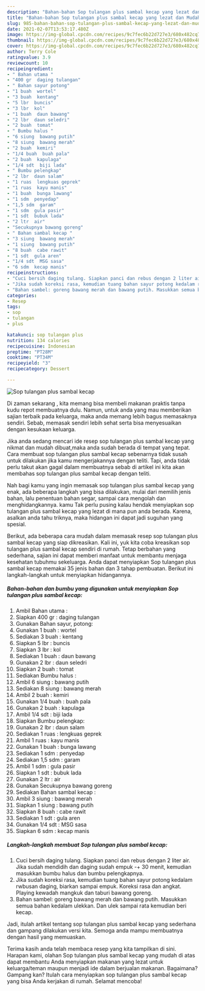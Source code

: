 ```yaml
---
description: "Bahan-bahan Sop tulangan plus sambal kecap yang lezat dan Mudah Dibuat"
title: "Bahan-bahan Sop tulangan plus sambal kecap yang lezat dan Mudah Dibuat"
slug: 985-bahan-bahan-sop-tulangan-plus-sambal-kecap-yang-lezat-dan-mudah-dibuat
date: 2021-02-07T13:53:17.480Z
image: https://img-global.cpcdn.com/recipes/9c7fec6b22d727e3/680x482cq70/sop-tulangan-plus-sambal-kecap-foto-resep-utama.jpg
thumbnail: https://img-global.cpcdn.com/recipes/9c7fec6b22d727e3/680x482cq70/sop-tulangan-plus-sambal-kecap-foto-resep-utama.jpg
cover: https://img-global.cpcdn.com/recipes/9c7fec6b22d727e3/680x482cq70/sop-tulangan-plus-sambal-kecap-foto-resep-utama.jpg
author: Terry Cole
ratingvalue: 3.9
reviewcount: 10
recipeingredient:
- " Bahan utama "
- "400 gr  daging tulangan"
- " Bahan sayur potong"
- "1 buah  wortel"
- "3 buah  kentang"
- "5 lbr  buncis"
- "3 lbr  kol"
- "1 buah  daun bawang"
- "2 lbr  daun seledri"
- "2 buah  tomat"
- " Bumbu halus "
- "6 siung  bawang putih"
- "8 siung  bawang merah"
- "2 buah  kemiri"
- "1/4 buah  buah pala"
- "2 buah  kapulaga"
- "1/4 sdt  biji lada"
- " Bumbu pelengkap"
- "2 lbr  daun salam"
- "1 ruas  lengkuas geprek"
- "1 ruas  kayu manis"
- "1 buah  bunga lawang"
- "1 sdm  penyedap"
- "1,5 sdm  garam"
- "1 sdm  gula pasir"
- "1 sdt  bubuk lada"
- "2 ltr  air"
- "Secukupnya bawang goreng"
- " Bahan sambal kecap "
- "3 siung  bawang merah"
- "1 siung  bawang putih"
- "8 buah  cabe rawit"
- "1 sdt  gula aren"
- "1/4 sdt  MSG sasa"
- "6 sdm  kecap manis"
recipeinstructions:
- "Cuci bersih daging tulang. Siapkan panci dan rebus dengan 2 liter air. Jika sudah mendidih dan daging sudah empuk -+ 30 menit, kemudian masukkan bumbu halus dan bumbu pelengkapnya."
- "Jika sudah koreksi rasa, kemudian tuang bahan sayur potong kedalam rwbusan daging, biarkan sampai empuk. Koreksi rasa dan angkat. Playing kewadah mangkuk dan taburi bawang goreng."
- "Bahan sambel: goreng bawang merah dan bawang putih. Masukkan semua bahan kedalam ulekkan. Dan ulek sampai rata kemudian beri kecap."
categories:
- Resep
tags:
- sop
- tulangan
- plus

katakunci: sop tulangan plus 
nutrition: 134 calories
recipecuisine: Indonesian
preptime: "PT28M"
cooktime: "PT34M"
recipeyield: "3"
recipecategory: Dessert

---
```



![Sop tulangan plus sambal kecap](https://img-global.cpcdn.com/recipes/9c7fec6b22d727e3/680x482cq70/sop-tulangan-plus-sambal-kecap-foto-resep-utama.jpg)

Di zaman  sekarang , kita memang bisa membeli makanan praktis tanpa kudu repot membuatnya dulu. Namun, untuk anda yang mau memberikan sajian terbaik pada keluarga, maka anda memang lebih bagus memasaknya sendiri. Sebab, memasak sendiri lebih sehat serta bisa menyesuaikan dengan kesukaan keluarga.

Jika anda sedang mencari ide resep sop tulangan plus sambal kecap yang nikmat dan mudah dibuat,maka anda sudah berada di tempat yang tepat. Cara membuat sop tulangan plus sambal kecap  sebenarnya tidak susah untuk dilakukan jika kamu mengerjakannya dengan teliti. Tapi, anda tidak perlu takut akan gagal dalam membuatnya 
sebab di artikel ini kita akan membahas sop tulangan plus sambal kecap dengan teliti.  



Nah bagi kamu yang ingin memasak sop tulangan plus sambal kecap yang enak, ada beberapa langkah yang bisa dilakukan, mulai dari memilih jenis bahan, lalu penentuan bahan segar, sampai cara mengolah dan menghidangkannya. kamu Tak perlu pusing kalau hendak menyiapkan sop tulangan plus sambal kecap yang lezat di mana pun anda berada. Karena, asalkan anda  tahu triknya, maka hidangan ini dapat jadi suguhan yang spesial.

Berikut, ada beberapa cara mudah dalam memasak resep sop tulangan plus sambal kecap yang siap dikreasikan. Kali ini, yuk kita coba kreasikan sop tulangan plus sambal kecap sendiri di rumah. Tetap berbahan yang sederhana, sajian ini dapat memberi manfaat untuk membantu menjaga kesehatan tubuhmu sekeluarga. Anda dapat menyiapkan Sop tulangan plus sambal kecap memakai 35 jenis bahan dan 3 tahap pembuatan. Berikut ini langkah-langkah untuk menyiapkan hidangannya.

<!--inarticleads1-->

##### Bahan-bahan dan bumbu yang digunakan untuk menyiapkan Sop tulangan plus sambal kecap:

1. Ambil  Bahan utama :
1. Siapkan 400 gr : daging tulangan
1. Gunakan  Bahan sayur, potong:
1. Gunakan 1 buah : wortel
1. Sediakan 3 buah : kentang
1. Siapkan 5 lbr : buncis
1. Siapkan 3 lbr : kol
1. Sediakan 1 buah : daun bawang
1. Gunakan 2 lbr : daun seledri
1. Siapkan 2 buah : tomat
1. Sediakan  Bumbu halus :
1. Ambil 6 siung : bawang putih
1. Sediakan 8 siung : bawang merah
1. Ambil 2 buah : kemiri
1. Gunakan 1/4 buah : buah pala
1. Gunakan 2 buah : kapulaga
1. Ambil 1/4 sdt : biji lada
1. Siapkan  Bumbu pelengkap:
1. Gunakan 2 lbr : daun salam
1. Sediakan 1 ruas : lengkuas geprek
1. Ambil 1 ruas : kayu manis
1. Gunakan 1 buah : bunga lawang
1. Sediakan 1 sdm : penyedap
1. Sediakan 1,5 sdm : garam
1. Ambil 1 sdm : gula pasir
1. Siapkan 1 sdt : bubuk lada
1. Gunakan 2 ltr : air
1. Gunakan Secukupnya bawang goreng
1. Sediakan  Bahan sambal kecap :
1. Ambil 3 siung : bawang merah
1. Siapkan 1 siung : bawang putih
1. Siapkan 8 buah : cabe rawit
1. Sediakan 1 sdt : gula aren
1. Gunakan 1/4 sdt : MSG sasa
1. Siapkan 6 sdm : kecap manis




<!--inarticleads2-->

##### Langkah-langkah membuat Sop tulangan plus sambal kecap:

1. Cuci bersih daging tulang. Siapkan panci dan rebus dengan 2 liter air. Jika sudah mendidih dan daging sudah empuk -+ 30 menit, kemudian masukkan bumbu halus dan bumbu pelengkapnya.
1. Jika sudah koreksi rasa, kemudian tuang bahan sayur potong kedalam rwbusan daging, biarkan sampai empuk. Koreksi rasa dan angkat. Playing kewadah mangkuk dan taburi bawang goreng.
1. Bahan sambel: goreng bawang merah dan bawang putih. Masukkan semua bahan kedalam ulekkan. Dan ulek sampai rata kemudian beri kecap.




Jadi, itulah artikel tentang  sop tulangan plus sambal kecap  yang sederhana dan gampang dilakukan versi kita. Semoga anda mampu membuatnya dengan hasil yang memuaskan. 

Terima kasih anda telah membaca resep yang kita tampilkan di sini. Harapan kami, olahan  Sop tulangan plus sambal kecap yang mudah di atas dapat membantu Anda menyiapkan makanan yang lezat untuk keluarga/teman maupun menjadi ide dalam berjualan makanan. Bagaimana? Gampang kan? Itulah cara menyiapkan sop tulangan plus sambal kecap yang bisa Anda kerjakan di rumah. Selamat mencoba!

